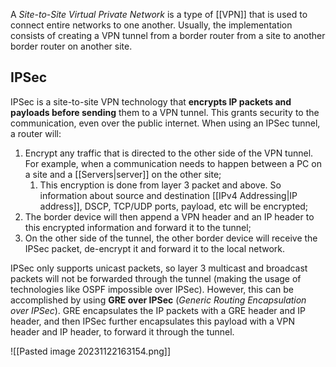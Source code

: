 A *Site-to-Site Virtual Private Network* is a type of [[VPN]] that is used to connect entire networks to one another. Usually, the implementation consists of creating a VPN tunnel from a border router from a site to another border router on another site.

## IPSec

IPSec is a site-to-site VPN technology that **encrypts IP packets and payloads before sending** them to a VPN tunnel. This grants security to the communication, even over the public internet. When using an IPSec tunnel, a router will:

1. Encrypt any traffic that is directed to the other side of the VPN tunnel. For example, when a communication needs to happen between a PC on a site and a [[Servers|server]] on the other site;
	1. This encryption is done from layer 3 packet and above. So information about source and destination [[IPv4 Addressing|IP address]], DSCP, TCP/UDP ports, payload, etc will be encrypted;
2. The border device will then append a VPN header and an IP header to this encrypted information and forward it to the tunnel;
3. On the other side of the tunnel, the other border device will receive the IPSec packet, de-encrypt it and forward it to the local network.

IPSec only supports unicast packets, so layer 3 multicast and broadcast packets will not be forwarded through the tunnel (making the usage of technologies like OSPF impossible over IPSec). However, this can be accomplished by using **GRE over IPSec** (*Generic Routing Encapsulation over IPSec*). GRE encapsulates the IP packets with a GRE header and IP header, and then IPSec further encapsulates this payload with a VPN header and IP header, to forward it through the tunnel.

![[Pasted image 20231122163154.png]]

